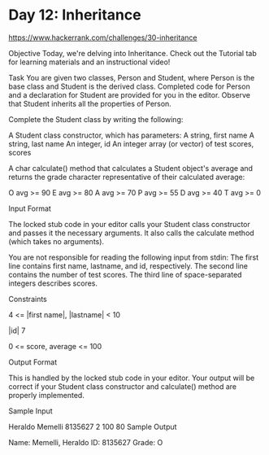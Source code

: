 # Day 12: Inheritance

https://www.hackerrank.com/challenges/30-inheritance

Objective 
Today, we're delving into Inheritance. Check out the Tutorial tab for learning materials and an instructional video!

Task 
You are given two classes, Person and Student, where Person is the base class and Student is the derived class. Completed code for Person and a declaration for Student are provided for you in the editor. Observe that Student inherits all the properties of Person.

Complete the Student class by writing the following:

A Student class constructor, which has  parameters:
A string, first name
A string, last name
An integer, id
An integer array (or vector) of test scores, scores

A char calculate() method that calculates a Student object's average and returns the grade character representative of their calculated average:

O avg >= 90
E avg >= 80
A avg >= 70
P avg >= 55
D avg >= 40
T avg >= 0

Input Format

The locked stub code in your editor calls your Student class constructor and passes it the necessary arguments. It also calls the calculate method (which takes no arguments).

You are not responsible for reading the following input from stdin: 
The first line contains first name, lastname, and id, respectively. The second line contains the number of test scores. The third line of space-separated integers describes scores.

Constraints

4 <= |first name|, |lastname| < 10

|id| 7

0 <= score, average <= 100

Output Format

This is handled by the locked stub code in your editor. Your output will be correct if your Student class constructor and calculate() method are properly implemented.

Sample Input

Heraldo Memelli 8135627
2
100 80
Sample Output

 Name: Memelli, Heraldo
 ID: 8135627
 Grade: O

